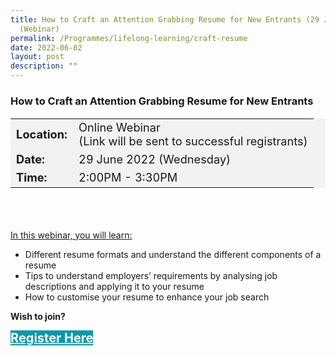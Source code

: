 ```yaml
---
title: How to Craft an Attention Grabbing Resume for New Entrants (29 June 2022)
  (Webinar)
permalink: /Programmes/lifelong-learning/craft-resume
date: 2022-06-02
layout: post
description: ""
---
```




### How to Craft an Attention Grabbing Resume for New Entrants ###

<table  style="font-size:130%; background-color:#f2f2f2">
	<tbody>
		<tr>
			 <td><b>Location:</b></td><td>Online Webinar<br>(Link will be sent to successful registrants)</td>
		</tr>
		<tr>
		 <td><b>Date:</b> </td><td>29 June 2022 (Wednesday)</td>
		</tr>
		<tr>
			<td> <b>Time:</b> </td><td>2:00PM - 3:30PM</td>
		</tr>
	</tbody>
</table>

<div style="padding:35px 0 0 0">
	<p><u>In this webinar, you will learn:</u></p>
	<ul>
		<li>Different resume formats and understand the different components of a resume</li>
		<li>Tips to understand employers’ requirements by analysing job descriptions and applying it to your resume</li>
		<li>How to customise your resume to enhance your job search</li>
	</ul>
</div>

<b>Wish to join?</b>
<div>
	<a href="https://go.gov.sg/vs-290622" style="font-size:20px; width:35%; height:60px; background-color:#0899AA; color:white" class="bp-button"><b>Register Here</b></a>
</div>